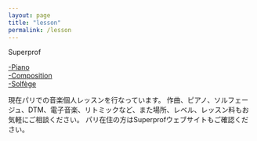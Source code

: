 ```yaml
---
layout: page
title: "lesson"
permalink: /lesson
---
```

<style>
  .video-container {
    position: relative;
    padding-bottom: 56.25%; /* 16:9 aspect ratio for video */
    height: 0;
    overflow: hidden;
  }

  .video-container iframe {
    position: absolute;
    top: 0;
    left: 0;
    width: 100%;
    height: 100%;
  }
</style>

Superprof<br>

  <a href="https://www.superprof.fr/niveaux-diplomee-master-pedagogie-composition-haute-ecole-suisse-enseignant-styles-musique">-Piano</a><br>
  <a href="https://www.superprof.fr/cours-composition-niveaux-diplomee-master-pedagogie-composition-haute-ecole-suisse-enseignant">-Composition</a><br>
  <a href="https://www.superprof.fr/solfege-niveaux-diplomee-master-pedagogie-composition-haute-ecole-suisse-enseignant">-Solfège</a><br>

現在パリでの音楽個人レッスンを行なっています。
作曲、ピアノ、ソルフェージュ、DTM、電子音楽、リトミックなど、また場所、レベル、レッスン料もお気軽にご相談ください。
パリ在住の方はSuperprofウェブサイトもご確認ください。

